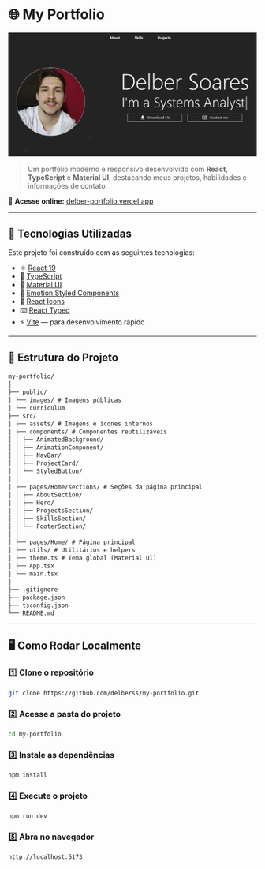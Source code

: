 # 🌐 My Portfolio

<p align="center">
  <img src="./public/images/preview.png" alt="Preview" width="600" />
</p>


> Um portfólio moderno e responsivo desenvolvido com **React**, **TypeScript** e **Material UI**, destacando meus projetos, habilidades e informações de contato.

🔗 **Acesse online:** [delber-portfolio.vercel.app](https://delber-portfolio.vercel.app)

---

## 🚀 Tecnologias Utilizadas

Este projeto foi construído com as seguintes tecnologias:

- ⚛️ [React 19](https://react.dev/)
- 💎 [TypeScript](https://www.typescriptlang.org/)
- 🎨 [Material UI](https://mui.com/)
- 💅 [Emotion Styled Components](https://emotion.sh/docs/styled)
- 🧠 [React Icons](https://react-icons.github.io/react-icons/)
- ⌨️ [React Typed](https://www.npmjs.com/package/react-typed)
- ⚡ [Vite](https://vitejs.dev/) — para desenvolvimento rápido

---
## 📁 Estrutura do Projeto
```
my-portfolio/
│
├── public/
│ └── images/ # Imagens públicas
│ └── curriculum
├── src/
│ ├── assets/ # Imagens e ícones internos
│ ├── components/ # Componentes reutilizáveis
│ │ ├── AnimatedBackground/
│ │ ├── AnimationComponent/
│ │ ├── NavBar/
│ │ ├── ProjectCard/
│ │ └── StyledButton/
│ │
│ ├── pages/Home/sections/ # Seções da página principal
│ │ ├── AboutSection/
│ │ ├── Hero/
│ │ ├── ProjectsSection/
│ │ ├── SkillsSection/
│ │ └── FooterSection/
│ │
│ ├── pages/Home/ # Página principal
│ ├── utils/ # Utilitários e helpers
│ ├── theme.ts # Tema global (Material UI)
│ ├── App.tsx
│ └── main.tsx
│
├── .gitignore
├── package.json
├── tsconfig.json
└── README.md
```

---

## 🖥️ Como Rodar Localmente

### 1️⃣ Clone o repositório

```bash
git clone https://github.com/delberss/my-portfolio.git
```
### 2️⃣ Acesse a pasta do projeto
```bash
cd my-portfolio
```
### 3️⃣ Instale as dependências

```bash
npm install
```
### 4️⃣ Execute o projeto
```bash
npm run dev
```
### 5️⃣ Abra no navegador
```bash
http://localhost:5173
```